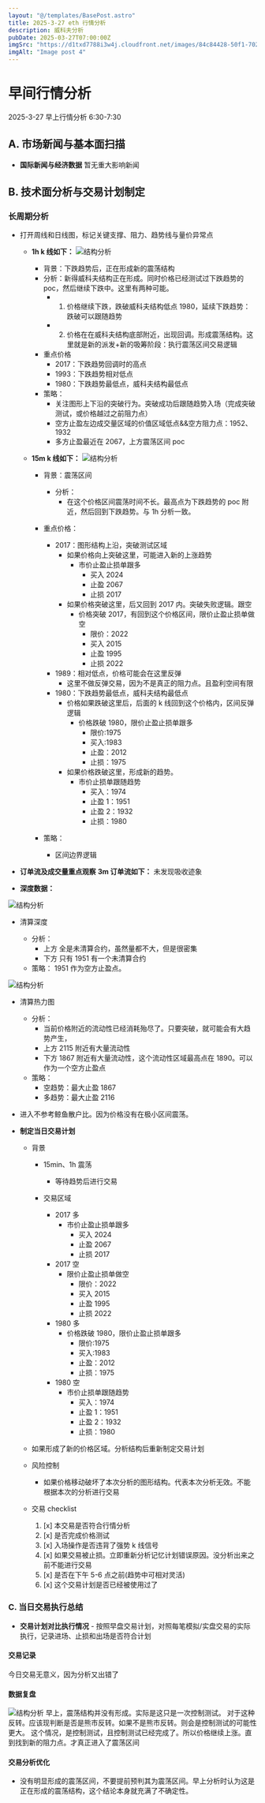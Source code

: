 ```yaml
---
layout: "@/templates/BasePost.astro"
title: 2025-3-27 eth 行情分析
description: 威科夫分析
pubDate: 2025-03-27T07:00:00Z
imgSrc: "https://d1txd7788i3w4j.cloudfront.net/images/84c84428-50f1-7025-b778-548a97e9da87/2025-03-26/1743032452622-tradingview15m.jpg"
imgAlt: "Image post 4"
---
```


# 早间行情分析

2025-3-27 早上行情分析 6:30-7:30

## A. 市场新闻与基本面扫描

- **国际新闻与经济数据**
  暂无重大影响新闻

## B. 技术面分析与交易计划制定

### 长周期分析

- 打开周线和日线图，标记关键支撑、阻力、趋势线与量价异常点

  - **1h k 线如下：**
    ![结构分析](https://d1txd7788i3w4j.cloudfront.net/images/84c84428-50f1-7025-b778-548a97e9da87/2025-03-26/1743032448868-tradingview1h.jpg)

    - 背景：下跌趋势后，正在形成新的震荡结构
    - 分析：新得威科夫结构正在形成。同时价格已经测试过下跌趋势的 poc，然后继续下跌中。这里有两种可能。
      - 1. 价格继续下跌，跌破威科夫结构低点 1980，延续下跌趋势：跌破可以跟随趋势
      - 2. 价格在在威科夫结构底部附近，出现回调。形成震荡结构。这里就是新的派发+新的吸筹阶段：执行震荡区间交易逻辑
    - 重点价格
      - 2017：下跌趋势回调时的高点
      - 1993：下跌趋势相对低点
      - 1980：下跌趋势最低点，威科夫结构最低点
    - 策略：
      - 关注图形上下沿的突破行为。突破成功后跟随趋势入场（完成突破测试，或价格越过之前阻力点）
      - 空方止盈左边成交量区域的价值区域低点&&空方阻力点：1952、1932
      - 多方止盈最近在 2067，上方震荡区间 poc

  - **15m k 线如下：**
    ![结构分析](https://d1txd7788i3w4j.cloudfront.net/images/84c84428-50f1-7025-b778-548a97e9da87/2025-03-26/1743032452622-tradingview15m.jpg)

    - 背景：震荡区间
      - 分析：
        - 在这个价格区间震荡时间不长。最高点为下跌趋势的 poc 附近，然后回到下跌趋势。与 1h 分析一致。
    - 重点价格：

      - 2017：图形结构上沿，突破测试区域
        - 如果价格向上突破这里，可能进入新的上涨趋势
          - 市价止盈止损单跟多
            - 买入 2024
            - 止盈 2067
            - 止损 2017
        - 如果价格突破这里，后又回到 2017 内。突破失败逻辑。跟空
          - 价格突破 2017，有回到这个价格区间，限价止盈止损单做空
            - 限价：2022
            - 买入 2015
            - 止盈 1995
            - 止损 2022
      - 1989：相对低点，价格可能会在这里反弹
        - 这里不做反弹交易，因为不是真正的阻力点。且盈利空间有限
      - 1980：下跌趋势最低点，威科夫结构最低点
        - 价格如果跌破这里后，后面的 k 线回到这个价格内，区间反弹逻辑
          - 价格跌破 1980，限价止盈止损单跟多
            - 限价:1975
            - 买入:1983
            - 止盈：2012
            - 止损：1975
        - 如果价格跌破这里，形成新的趋势。
          - 市价止损单跟随趋势
            - 买入：1974
            - 止盈 1：1951
            - 止盈 2：1932
            - 止损：1980

    - 策略：
      - 区间边界逻辑

- **订单流及成交量重点观察**
  **3m 订单流如下：**
  未发现吸收迹象
- **深度数据：**

![结构分析](https://d1txd7788i3w4j.cloudfront.net/images/84c84428-50f1-7025-b778-548a97e9da87/2025-03-26/1743032448629-hyblock-liq-level.jpg)

- 清算深度

  - 分析：
    - 上方 全是未清算合约，虽然量都不大，但是很密集
    - 下方 只有 1951 有一个未清算合约
  - 策略： 1951 作为空方止盈点。

![结构分析](https://d1txd7788i3w4j.cloudfront.net/images/84c84428-50f1-7025-b778-548a97e9da87/2025-03-26/1743032449054-hyblock-liq-heap.jpg)

- 清算热力图

  - 分析：
    - 当前价格附近的流动性已经消耗殆尽了。只要突破，就可能会有大趋势产生，
    - 上方 2115 附近有大量流动性
    - 下方 1867 附近有大量流动性，这个流动性区域最高点在 1890。可以作为一个空方止盈点
  - 策略：
    - 空趋势：最大止盈 1867
    - 多趋势：最大止盈 2116

- 进入不参考鲸鱼散户比。因为价格没有在极小区间震荡。
- **制定当日交易计划**

  - 背景

    - 15min、1h 震荡
      - 等待趋势后进行交易
    - 交易区域

      - 2017 多
        - 市价止盈止损单跟多
          - 买入 2024
          - 止盈 2067
          - 止损 2017
      - 2017 空
        - 限价止盈止损单做空
          - 限价：2022
          - 买入 2015
          - 止盈 1995
          - 止损 2022
      - 1980 多
        - 价格跌破 1980，限价止盈止损单跟多
          - 限价:1975
          - 买入:1983
          - 止盈：2012
          - 止损：1975
      - 1980 空
        - 市价止损单跟随趋势
          - 买入：1974
          - 止盈 1：1951
          - 止盈 2：1932
          - 止损：1980

  - 如果形成了新的价格区域。分析结构后重新制定交易计划

  - 风险控制
    - 如果价格移动破坏了本次分析的图形结构。代表本次分析无效。不能根据本次的分析进行交易
  - 交易 checklist
    1. [x] 本交易是否符合行情分析
    2. [x] 是否完成价格测试
    3. [x] 入场操作是否违背了强势 k 线信号
    4. [x] 如果交易被止损。立即重新分析记忆计划错误原因。没分析出来之前不能进行交易
    5. [x] 是否在下午 5-6 点之前(趋势中可相对灵活)
    6. [x] 这个交易计划是否已经被使用过了


### C. 当日交易执行总结

- **交易计划对比执行情况** - 按照早盘交易计划，对照每笔模拟/实盘交易的实际执行，记录进场、止损和出场是否符合计划

#### 交易记录
今日交易无意义，因为分析又出错了

#### 数据复盘

![结构分析](https://d1txd7788i3w4j.cloudfront.net/images/84c84428-50f1-7025-b778-548a97e9da87/2025-03-26/1742995614218-tradingview15m-n.jpg)
早上，震荡结构并没有形成。实际是这只是一次控制测试。
对于这种反转。应该现判断是否是熊市反转。如果不是熊市反转。则会是控制测试的可能性更大。
这个情况，是控制测试，且控制测试已经完成了。所以价格继续上涨。直到找到新的阻力点。才真正进入了震荡区间

#### 交易分析优化

- 没有明显形成的震荡区间，不要提前预判其为震荡区间。早上分析时认为这是正在形成的震荡结构，这个结论本身就充满了不确定性。

  